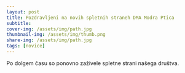 ```yaml
---
layout: post
title: Pozdravljeni na novih spletnih straneh DMA Modra Ptica
subtitle:
cover-img: /assets/img/path.jpg
thumbnail-img: /assets/img/thumb.png
share-img: /assets/img/path.jpg
tags: [novice]
---
```


Po dolgem času so ponovno zaživele spletne strani našega društva.
